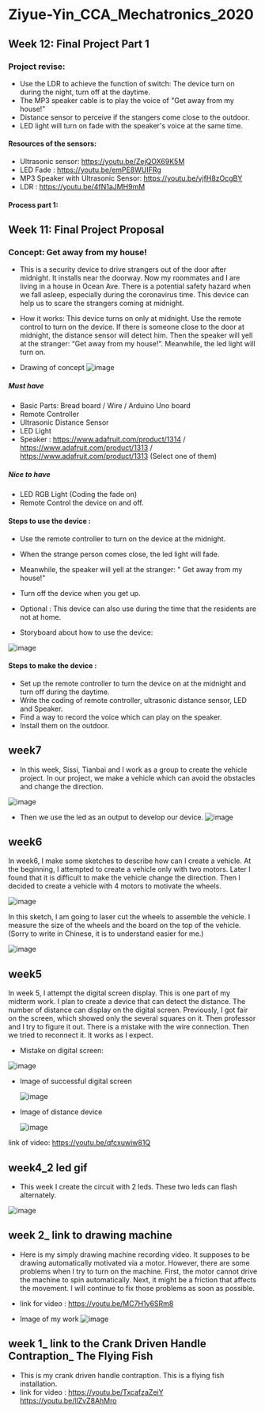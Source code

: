 # Ziyue-Yin_CCA_Mechatronics_2020

## Week 12: Final Project Part 1

### Project revise: 
- Use the LDR  to achieve the function of switch: The device turn on during the night, turn off at the daytime.
- The MP3 speaker cable is to play the voice of "Get away from my house!"
- Distance sensor to perceive if the stangers come close to the outdoor.
- LED light will turn on fade with the speaker's voice at the same time.

#### Resources of the sensors:
- Ultrasonic sensor: https://youtu.be/ZejQOX69K5M 
- LED Fade : https://youtu.be/emPE8WUIFRg
- MP3 Speaker with Ultrasonic Sensor: https://youtu.be/vjfH8zOcgBY
- LDR : https://youtu.be/4fN1aJMH9mM

#### Process part 1:



## Week 11: Final Project Proposal

### Concept: Get away from my house!

- This is a security device to drive strangers out of the door after midnight. It installs near the doorway. Now my roommates and I are living in a house in Ocean Ave. There is a potential safety hazard when we fall asleep, especially during the coronavirus time. This device can help us to scare the strangers coming at midnight. 

- How it works: This device turns on only at midnight. Use the remote control to turn on the device. If there is someone close to the door at midnight, the distance sensor will detect him. Then the speaker will yell at the stranger: “Get away from my house!”. Meanwhile, the led light will turn on. 

- Drawing of concept
![image](https://github.com/Ziyue-Yin/Ziyue-Yin-CCA-Digital-Electronic_2020/blob/master/week%2011/%E6%88%AA%E5%B1%8F2020-04-0921.20.44.png)  

##### Must have
- Basic Parts: Bread board / Wire / Arduino Uno board
- Remote Controller
- Ultrasonic Distance Sensor
- LED Light
- Speaker : https://www.adafruit.com/product/1314 / https://www.adafruit.com/product/1313 / https://www.adafruit.com/product/1313  (Select one of them)

##### Nice to have
- LED RGB Light (Coding the fade on)
- Remote Control the device on and off.

#### Steps to use the device :
- Use the remote controller to turn on the device at the midnight.
- When the strange person comes close, the led light will fade. 
- Meanwhile, the speaker will yell at the stranger: " Get away from my house!"
- Turn off the device when you get up.

- Optional : This device can also use during the time that the residents are not at home.

- Storyboard about how to use the device: 

![image](https://github.com/Ziyue-Yin/Ziyue-Yin-CCA-Digital-Electronic_2020/blob/master/week%2011/digital%20electric_20200409231120-01.png)  

#### Steps to make the device :
- Set up the remote controller to turn the device on at the midnight and turn off during the daytime.
- Write the coding of remote controller, ultrasonic distance sensor, LED and Speaker.
- Find a way to record the voice which can play on the speaker. 
- Install them on the outdoor. 


## week7

- In this week, Sissi, Tianbai and I work as a group to create the vehicle project. In our project, we make a vehicle which can avoid the obstacles and change the direction. 

 ![image](https://github.com/Ziyue-Yin/Ziyue-Yin-CCA-Mechatronics_2020/blob/master/week%207/mid%20term%20vehicle.GIF)  
 
 - Then we use the led as an output to develop our device. 
  ![image](https://github.com/Ziyue-Yin/Ziyue-Yin-CCA-Mechatronics_2020/blob/master/week%207%20/midterm%20pic/251584067709_.pic_hd.jpg)  
  
## week6

In week6, I make some sketches to describe how can I create a vehicle. At the beginning, I attempted to create a vehicle only with two motors. Later I found that it is difficult to make the vehicle change the direction. Then I decided to create a vehicle with 4 motors to motivate the wheels. 

 ![image](https://github.com/Ziyue-Yin/Ziyue-Yin-CCA-Mechatronics_2020/blob/master/week%206%20sketch/IMG_6989.JPG)  

In this sketch, I am going to laser cut the wheels to assemble the vehicle. I measure the size of the wheels and the board on the top of the vehicle. (Sorry to write in Chinese, it is to understand easier for me.)

 ![image](https://github.com/Ziyue-Yin/Ziyue-Yin-CCA-Mechatronics_2020/blob/master/week%206%20sketch/IMG_6988.JPG)  
 

## week5

In week 5, I attempt the digital screen display. This is one part of my midterm work. I plan to create a device that can detect the distance. The number of distance can display on the digital screen. Previously, I got fair on the screen, which showed only the several squares on it. Then professor and I try to figure it out. There is a mistake with the wire connection. Then we tried to reconnect it. It works as I expect.

- Mistake on digital screen:

 ![image](https://github.com/Ziyue-Yin/Ziyue-Yin-CCA-Mechatronics_2020/blob/master/week%205%20distance%20device/digital%20screen%20display.jpg)  
  
- Image of successful digital screen
  
  ![image](https://github.com/Ziyue-Yin/Ziyue-Yin-CCA-Mechatronics_2020/blob/master/week%205%20distance%20device/%E5%B1%8F%E5%B9%95%E5%BF%AB%E7%85%A7%202020-02-28%2012.36.45.png)

- Image of distance device
  
  ![image](https://github.com/Ziyue-Yin/Ziyue-Yin-CCA-Mechatronics_2020/blob/master/week%205%20distance%20device/IMG_6733.jpeg)  

link of video: https://youtu.be/qfcxuwiw81Q

## week4_2 led gif
- This week I create the circuit with 2 leds. These two leds can flash alternately.

 ![image](https://github.com/Ziyue-Yin/Ziyue-Yin-CCA-Mechatronics_2020/blob/master/IMG_6731.gif)  

## week 2_ link to drawing machine
- Here is my simply drawing machine recording video. It supposes to be drawing automatically motivated via a motor. However, there are some problems when I try to turn on the machine. First, the motor cannot drive the machine to spin automatically. Next, it might be a friction that affects the movement. I will continue to fix those problems as soon as possible. 
- link for video : https://youtu.be/MC7H1y6SRm8

- Image of my work
 ![image](https://github.com/Ziyue-Yin/Ziyue-Yin-CCA-Mechatronics_2020/blob/master/drawing%20machine/1131582913642_.pic_hd.jpg)

## week 1_ link to the Crank Driven Handle Contraption_ The Flying Fish
- This is my crank driven handle contraption. This is a flying fish installation.
- link for video : https://youtu.be/TxcafzaZeiY   https://youtu.be/llZvZ8AhMro


